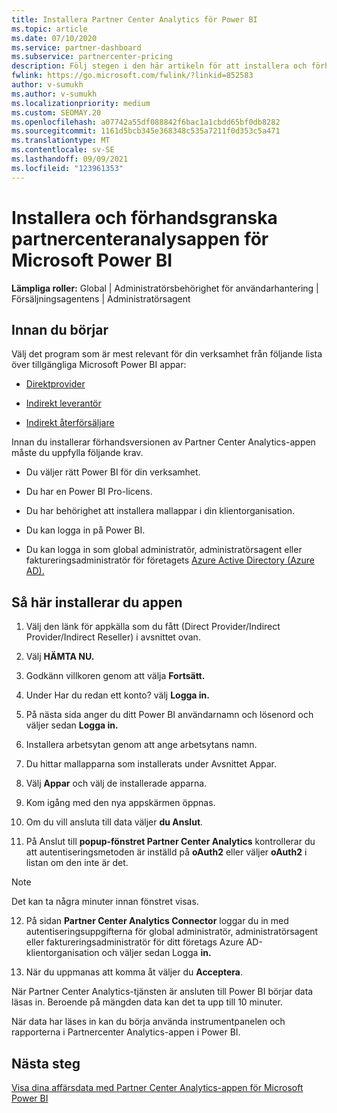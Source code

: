 ```yaml
---
title: Installera Partner Center Analytics för Power BI
ms.topic: article
ms.date: 07/10/2020
ms.service: partner-dashboard
ms.subservice: partnercenter-pricing
description: Följ stegen i den här artikeln för att installera och förhandsgranska appen Partnercenteranalys för Power BI (för direkta partner i CSP).
fwlink: https://go.microsoft.com/fwlink/?linkid=852583
author: v-sumukh
ms.author: v-sumukh
ms.localizationpriority: medium
ms.custom: SEOMAY.20
ms.openlocfilehash: a07742a55df088842f6bac1a1cbdd65bf0db8282
ms.sourcegitcommit: 1161d5bcb345e368348c535a7211f0d353c5a471
ms.translationtype: MT
ms.contentlocale: sv-SE
ms.lasthandoff: 09/09/2021
ms.locfileid: "123961353"
---
```

# <a name="install-and-preview-the-partner-center-analytics-app-for-microsoft-power-bi"></a>Installera och förhandsgranska partnercenteranalysappen för Microsoft Power BI


**Lämpliga roller:** Global | Administratörsbehörighet för användarhantering | Försäljningsagentens | Administratörsagent

## <a name="before-you-begin"></a>Innan du börjar

Välj det program som är mest relevant för din verksamhet från följande lista över tillgängliga Microsoft Power BI appar:

- [Direktprovider](https://appsource.microsoft.com/product/power-bi/partnercenteranalytics.direct_provider_partner_analytics)

- [Indirekt leverantör](https://appsource.microsoft.com/product/power-bi/partnercenteranalytics.indirect_provider_partner_analytics)

- [Indirekt återförsäljare](https://appsource.microsoft.com/product/power-bi/partnercenteranalytics.indirect_reseller_partner_analytics)

Innan du installerar förhandsversionen av Partner Center Analytics-appen måste du uppfylla följande krav.

- Du väljer rätt Power BI för din verksamhet.

- Du har en Power BI Pro-licens.

- Du har behörighet att installera mallappar i din klientorganisation.

- Du kan logga in på Power BI.

- Du kan logga in som global administratör, administratörsagent eller faktureringsadministratör för företagets [Azure Active Directory (Azure AD).](azure-active-directory-tenants-and-partner-center.md)

## <a name="to-install-the-app"></a>Så här installerar du appen

1. Välj den länk för appkälla som du fått (Direct Provider/Indirect Provider/Indirect Reseller) i avsnittet ovan.

2. Välj **HÄMTA NU.** 

3. Godkänn villkoren genom att välja **Fortsätt.**

4. Under Har du redan ett konto? välj **Logga in.**

5. På nästa sida anger du ditt Power BI användarnamn och lösenord och väljer sedan **Logga in.**

6. Installera arbetsytan genom att ange arbetsytans namn.

7. Du hittar mallapparna som installerats under Avsnittet Appar.

8. Välj **Appar** och välj de installerade apparna.

9. Kom igång med den nya appskärmen öppnas.

10. Om du vill ansluta till data väljer **du Anslut**.

11. På Anslut till **popup-fönstret Partner Center Analytics** kontrollerar  du att autentiseringsmetoden är inställd på **oAuth2** eller väljer **oAuth2** i listan om den inte är det. 

> [!NOTE]  
>  Det kan ta några minuter innan fönstret visas.

12. På sidan **Partner Center Analytics Connector** loggar du in med autentiseringsuppgifterna för global administratör, administratörsagent eller faktureringsadministratör för ditt företags Azure AD-klientorganisation och väljer sedan Logga **in.**
 
13. När du uppmanas att komma åt väljer du **Acceptera**. 

När Partner Center Analytics-tjänsten är ansluten till Power BI börjar data läsas in. Beroende på mängden data kan det ta upp till 10 minuter. 

När data har läses in kan du börja använda instrumentpanelen och rapporterna i Partnercenter Analytics-appen i Power BI.

## <a name="next-steps"></a>Nästa steg

[Visa dina affärsdata med Partner Center Analytics-appen för Microsoft Power BI](power-bi-app-for-direct-partners-use.md)
